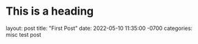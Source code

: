 # This is a heading

layout: post
title: "First Post"
date: 2022-05-10 11:35:00 -0700
categories: misc
test post
